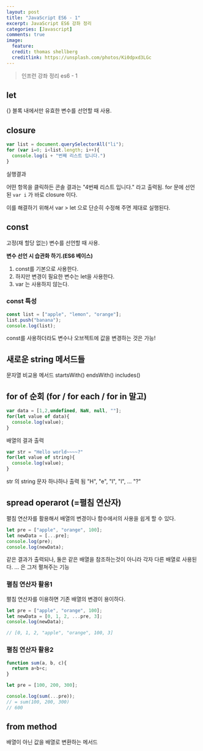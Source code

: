 ```yaml
---
layout: post
title: "JavaScript ES6 - 1"
excerpt: JavaScript ES6 강좌 정리
categories: [Javascript]
comments: true
image:
  feature:
  credit: thomas shellberg
  creditlink: https://unsplash.com/photos/Ki0dpxd3LGc
---
```


 > 인프런 강좌 정리 es6 - 1

## let

{} 블록 내에서만 유효한 변수를 선언할 때 사용.

## closure

```javascript
var list = document.querySelectorAll("li");
for (var i=0; i<list.length; i++){
  console.log(i + "번째 리스트 입니다.")
}

```

실행결과

어떤 항목을 클릭하든 콘솔 결과는 "4번째 리스트 입니다." 라고 출력됨.
for 문에 선언된 ``` var i ``` 가 바로 closure 이다.

이를 해결하기 위해서 var > let 으로 단순히 수정해 주면 제대로 실행된다.


## const

고정(재 할당 없는) 변수를 선언할 때 사용.


**변수 선언 시 습관화 하기.(ES6 베이스)**
1. const를 기본으로 사용한다.
2. 하지만 변경이 필요한 변수는 let을 사용한다.
3. var 는 사용하지 않는다.

### const 특성

```javascript
const list = ["apple", "lemon", "orange"];
list.push("banana");
console.log(list);
```

const를 사용하더라도 변수나 오브젝트에 값을 변경하는 것은 가능!


## 새로운 string 메서드들

문자열 비교용 메서드
startsWith()
endsWith()
includes()


## for of 순회 (for / for each / for in 말고)

```javascript
var data = [1,2,undefined, NaN, null, ""];
for(let value of data){
  console.log(value);
}
```
배열의 결과 출력

```javascript
var str = "Hello world~~~~?"
for(let value of string){
  console.log(value);
}
```
str 의 string 문자 하나하나 출력 됨
"H", "e", "l", "l", ... "?"

## spread operarot (=펼침 연산자)
펼침 연산자를 활용해서 배열의 변경이나 함수에서의 사용을 쉽게 할 수 있다.

```javascript
let pre = ["apple", "orange", 100];
let newData = [...pre];
console.log(pre);
console.log(newData);
```

같은 결과가 출력되나,
둘은 같은 배열을 참조하는것이 아니라 각자 다른 배열로 사용된다.
 ...  은 그저 펼쳐주는 기능

### 펼침 연산자 활용1

펼침 연산자를 이용하면 기존 배열의 변경이 용이하다.
```javascript
let pre = ["apple", "orange", 100];
let newData = [0, 1, 2, ...pre, 3];
console.log(newData);

// [0, 1, 2, "apple", "orange", 100, 3]
```

### 펼침 연산자 활용2

```javascript
function sum(a, b, c){
  return a+b+c;
}

let pre = [100, 200, 300];

console.log(sum(...pre));
// = sum(100, 200, 300)
// 600
```

## from method 
배열이 아닌 값을 배열로 변환하는 메서드
